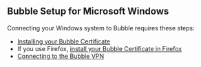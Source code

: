 ## Bubble Setup for Microsoft Windows

Connecting your Windows system to Bubble requires these steps:

 * [Installing your Bubble Certificate](../cert_instructions/windows_cert.md)
 * If you use Firefox, [install your Bubble Certificate in Firefox](../cert_instructions/firefox_cert.md)
 * [Connecting to the Bubble VPN](../vpn_instructions/windows_vpn.md)

